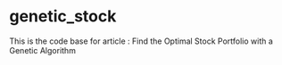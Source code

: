 # genetic_stock

This is the code base for article : Find the Optimal Stock Portfolio with a Genetic Algorithm
